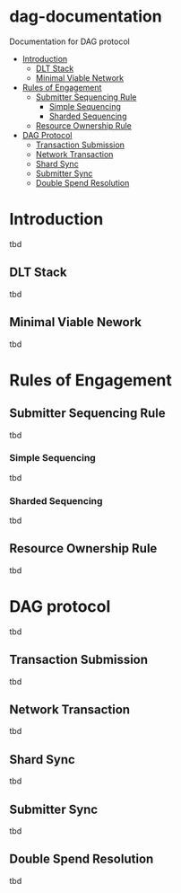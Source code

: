 # dag-documentation
Documentation for DAG protocol

* [Introduction](https://github.com/trust-net/dag-documentation#Introduction)
  * [DLT Stack](https://github.com/trust-net/dag-documentation#DLT-Stack)
  * [Minimal Viable Network](https://github.com/trust-net/dag-documentation#Minimal-Viable-Network)
* [Rules of Engagement](https://github.com/trust-net/dag-documentation#Rules-of-Engagement)
  * [Submitter Sequencing Rule](https://github.com/trust-net/dag-documentation#Submitter-Sequencing-Rule)
    * [Simple Sequencing](https://github.com/trust-net/dag-documentation#Simple-Sequencing)
    * [Sharded Sequencing](https://github.com/trust-net/dag-documentation#Sharded-Sequencing)
  * [Resource Ownership Rule](https://github.com/trust-net/dag-documentation#Resource-Ownership-Rule)
* [DAG Protocol](https://github.com/trust-net/dag-documentation#DAG-Protocol)
  * [Transaction Submission](https://github.com/trust-net/dag-documentation#Transaction-Submission)
  * [Network Transaction](https://github.com/trust-net/dag-documentation#Network-Transaction)
  * [Shard Sync](https://github.com/trust-net/dag-documentation#Shard-Sync)
  * [Submitter Sync](https://github.com/trust-net/dag-documentation#Submitter-sync)
  * [Double Spend Resolution](https://github.com/trust-net/dag-documentation#Double-Spend-Resolution)

# Introduction
tbd

## DLT Stack
tbd

## Minimal Viable Nework
tbd

# Rules of Engagement

## Submitter Sequencing Rule
tbd

### Simple Sequencing
tbd

### Sharded Sequencing
tbd

## Resource Ownership Rule
tbd

# DAG protocol
tbd

## Transaction Submission
tbd

## Network Transaction
tbd

## Shard Sync
tbd

## Submitter Sync
tbd

## Double Spend Resolution
tbd
